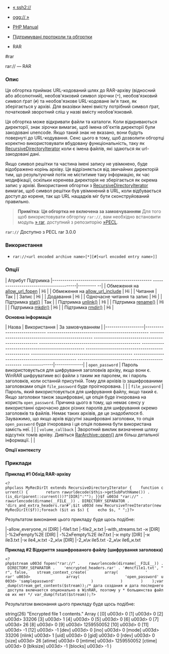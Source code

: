 - [« ssh2://](wrappers.ssh2.md)
- [ogg:// »](wrappers.audio.md)

- [PHP Manual](index.md)
- [Підтримувані протоколи та обгортки](wrappers.md)
- RAR

#rar

rar:// — RAR

### Опис

Ця обгортка приймає URL-кодований шлях до RAR-архіву (відносний
або абсолютний), необов'язковий символ зірочки (`*`), необов'язковий
символ ґрат (`#`) та необов'язкове URL-кодоване ім'я таке, як
зберігається у архіві. Для вказівки імені вмісту потрібний символ
ґрат, початковий зворотний сліш у назві вмісту необов'язковий.

Ця обгортка може відкривати файли та каталоги. Коли відкриваються
директорії, знак зірочки вимагає, щоб імена об'єктів директорії були
закодовані unencode. Якщо такий знак не вказано, вони будуть повернуті до
URL-кодування. Сенс цього в тому, щоб дозволити обгортці коректно
використовувати вбудовану функціональність, таку як
[RecursiveDirectoryIterator](class.recursivedirectoryiterator.md)
коли є імена файлів, які здаються як url-закодовані
дані.

Якщо символ решітки та частина імені запису не увімкнено, буде відображено
корінь архіву. Це відрізняється від звичайних директорій тим, що
результуючий потік не міститиме таку інформацію, як час
модифікації, оскільки коренева директорія не зберігається як окрема
запис у архіві. Використання обгортки з
[RecursiveDirectoryIterator](class.recursivedirectoryiterator.md)
вимагає, щоб символ решітки був увімкнений в URL, коли відбувається доступ
до кореня, так що URL нащадків міг бути сконструйований правильно.

> **Примітка**: **Ця обгортка не включена за замовчуванням**
> Для того щоб використовувати обгортку `rar://`, вам необхідно
> встановити модуль [» rar](https://pecl.php.net/package/rar), доступний
> з репозиторію [»PECL](https://pecl.php.net/).

`rar://` Доступно з PECL rar 3.0.0

### Використання

- `rar://<url encoded archive name>[*][#[<url encoded entry name>]]`

### Опції

| Атрибут Підтримка
|------------------------------------------------- ----------------------------------------|--------- --|
| Обмеження на [allow_url_fopen](filesystem.configuration.md#ini.allow-url-fopen) | Ні |
| Обмеження на [allow_url_include](filesystem.configuration.md#ini.allow-url-include) | Ні |
| Читання | Так |
| Запис | Ні |
| Додавання | Ні |
| Одночасне читання та запис | Ні |
| Підтримка [stat()](function.stat.md) | Так |
| Підтримка [unlink()](function.unlink.md) | Ні |
| Підтримка [rename()](function.rename.md) | Ні |
| Підтримка [mkdir()](function.mkdir.md) | Ні |
| Підтримка [rmdir()](function.rmdir.md) | Ні |

**Основна інформація**

| Назва | Використання | За замовчуванням |
|-------------------|----------------------------- -------------------------------------------------- -------------------------------------------------- -------------------------------------------------- -------------------------------------------------- -------------------------------------------------- -------------------------------------------------- -------------------------------------------------- -------------------------------------------------- -------------------------------------------------- ---------------|--------------|
| `open_password` | Пароль використовується для шифрування заголовків архіву, якщо вони є. WinRAR шифруватиме всі файли з таким же паролем, як і пароль заголовків, коли останній присутній. Тому для архівів із зашифрованими заголовками опція `file_password` буде проігнорована. | |
| `file_password` | Пароль, який використовується для шифрування файлу, якщо такий є. Якщо заголовки також зашифровані, ця опція буде ігнорована на користь `open_password`. Причина цього в тому, що немає сенсу у використанні одночасно двох різних паролів для шифрування окремо заголовків та файлів. Немає таких архівів, де це знадобилося б. Зауважимо, що якщо архів відсутні зашифровані заголовки, то опція `open_password` буде ігнорована і ця опція повинна бути використана замість неї. | |
| `volume_callback` | Зворотний виклик визначення шляху відсутніх томів архіву. Дивіться [RarArchive::open()](rararchive.open.md) для більш детальної інформації. | |

**Опції контексту**

### Приклади

**Приклад #1 Обхід RAR-архіву**

`<?phpclass MyRecDirIt extends RecursiveDirectoryIterator {    function current() {        return rawurldecode($this->getSubPathName()) . (is_dir(parent::current())?"[DIR]":""); }}$f u003d "rar://" . rawurlencode(dirname(__FILE__)) . DIRECTORY_SEPARATOR . 'dirs_and_extra_headers.rar#';$it u003d new RecursiveTreeIterator(new MyRecDirIt($f));foreach ($it as $s) {    echo $s, "
";}?> `

Результатом виконання цього прикладу буде щось подібне:

|-allow_everyone_ni [DIR]
|-file1.txt
|-file2_אּ.txt
|-with_streams.txt
\-אּ [DIR]
|-אּ\%2Fempty%2E [DIR]
| \-אּ\%2Fempty%2E ile7.txt
|-אּ mpty [DIR]
|-אּ ile3.txt
|-אּ ile4_אּ.txt
\-אּ\אּ_2 [DIR]
|-אּ\אּ_2 ile5.txt
\-אּ\אּ_2 ile6_אּ.txt

**Приклад #2 Відкриття зашифрованого файлу (шифрування заголовка)**

` <?php$stream u003d fopen("rar://" .    rawurlencode(dirname(__FILE__)) . DIRECTORY_SEPARATOR .    'encrypted_headers.rar' . '#encfile1.txt', "r", false,    stream_context_create(        array(            ' rar' u003d>                array(                    'open_password' u003d> 'samplepassword'                )            )        )    );var_dump(stream_get_contents($stream));/* дата создания и дата последнего доступа включается опционально в WinRAR, поэтому у * большинства файлов их нет */ var_dump(fstat($stream));?> `

Результатом виконання цього прикладу буде щось подібне:

string(26) "Encrypted file 1 contents."
Array
(
[0] u003d> 0
[1] u003d> 0
[2] u003d> 33206
[3] u003d> 1
[4] u003d> 0
[5] u003d> 0
[6] u003d> 0
[7] u003d> 26
[8] u003d> 0
[9] u003d> 1259550052
[10] u003d> 0
[11] u003d> -1
[12] u003d> -1
[dev] u003d> 0
[ino] u003d> 0
[mode] u003d> 33206
[nlink] u003d> 1
[uid] u003d> 0
[gid] u003d> 0
[rdev] u003d> 0
[size] u003d> 26
[atime] u003d> 0
[mtime] u003d> 1259550052
[ctime] u003d> 0
[blksize] u003d> -1
[blocks] u003d> -1
)
